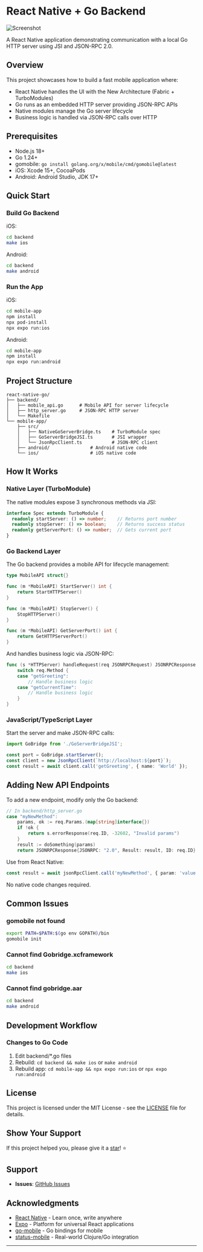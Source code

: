 # React Native + Go Backend

![Screenshot](android+ios-screenshot.png)

A React Native application demonstrating communication with a local Go HTTP server using JSI and JSON-RPC 2.0.

## Overview

This project showcases how to build a fast mobile application where:
- React Native handles the UI with the New Architecture (Fabric + TurboModules)
- Go runs as an embedded HTTP server providing JSON-RPC APIs
- Native modules manage the Go server lifecycle
- Business logic is handled via JSON-RPC calls over HTTP

## Prerequisites

- Node.js 18+
- Go 1.24+
- gomobile: `go install golang.org/x/mobile/cmd/gomobile@latest`
- iOS: Xcode 15+, CocoaPods
- Android: Android Studio, JDK 17+

## Quick Start

### Build Go Backend

iOS:
```bash
cd backend
make ios
```

Android:
```bash
cd backend
make android
```

### Run the App

iOS:
```bash
cd mobile-app
npm install
npx pod-install
npx expo run:ios
```

Android:
```bash
cd mobile-app
npm install
npx expo run:android
```

## Project Structure

```
react-native-go/
├── backend/
│   ├── mobile_api.go      # Mobile API for server lifecycle
│   ├── http_server.go     # JSON-RPC HTTP server
│   └── Makefile
└── mobile-app/
    ├── src/
    │   ├── NativeGoServerBridge.ts    # TurboModule spec
    │   ├── GoServerBridgeJSI.ts       # JSI wrapper
    │   └── JsonRpcClient.ts           # JSON-RPC client
    ├── android/               # Android native code
    └── ios/                   # iOS native code
```

## How It Works

### Native Layer (TurboModule)

The native modules expose 3 synchronous methods via JSI:

```typescript
interface Spec extends TurboModule {
  readonly startServer: () => number;    // Returns port number
  readonly stopServer: () => boolean;    // Returns success status
  readonly getServerPort: () => number;  // Gets current port
}
```

### Go Backend Layer

The Go backend provides a mobile API for lifecycle management:

```go
type MobileAPI struct{}

func (m *MobileAPI) StartServer() int {
    return StartHTTPServer()
}

func (m *MobileAPI) StopServer() {
    StopHTTPServer()
}

func (m *MobileAPI) GetServerPort() int {
    return GetHTTPServerPort()
}
```

And handles business logic via JSON-RPC:

```go
func (s *HTTPServer) handleRequest(req JSONRPCRequest) JSONRPCResponse {
    switch req.Method {
    case "getGreeting":
        // Handle business logic
    case "getCurrentTime":
        // Handle business logic
    }
}
```

### JavaScript/TypeScript Layer

Start the server and make JSON-RPC calls:

```typescript
import GoBridge from './GoServerBridgeJSI';

const port = GoBridge.startServer();
const client = new JsonRpcClient(`http://localhost:${port}`);
const result = await client.call('getGreeting', { name: 'World' });
```

## Adding New API Endpoints

To add a new endpoint, modify only the Go backend:

```go
// In backend/http_server.go
case "myNewMethod":
    params, ok := req.Params.(map[string]interface{})
    if !ok {
        return s.errorResponse(req.ID, -32602, "Invalid params")
    }
    result := doSomething(params)
    return JSONRPCResponse{JSONRPC: "2.0", Result: result, ID: req.ID}
```

Use from React Native:

```typescript
const result = await jsonRpcClient.call('myNewMethod', { param: 'value' });
```

No native code changes required.

## Common Issues

### gomobile not found
```bash
export PATH=$PATH:$(go env GOPATH)/bin
gomobile init
```

### Cannot find Gobridge.xcframework
```bash
cd backend
make ios
```

### Cannot find gobridge.aar
```bash
cd backend
make android
```


## Development Workflow

### Changes to Go Code
1. Edit backend/*.go files
2. Rebuild: `cd backend && make ios` or `make android`
3. Rebuild app: `cd mobile-app && npx expo run:ios` or `npx expo run:android`

## License

This project is licensed under the MIT License - see the [LICENSE](LICENSE) file for details.

## Show Your Support

If this project helped you, please give it a [star](https://github.com/siddarthkay/react-native-go/star)! ⭐

## Support

- **Issues**: [GitHub Issues](https://github.com/siddarthkay/react-native-go/issues)

## Acknowledgments
- [React Native](https://reactnative.dev/) - Learn once, write anywhere
- [Expo](https://expo.dev/) - Platform for universal React applications
- [go-mobile](https://pkg.go.dev/golang.org/x/mobile) - Go bindings for mobile
- [status-mobile](https://github.com/status-im/status-mobile) - Real-world Clojure/Go integration
---
